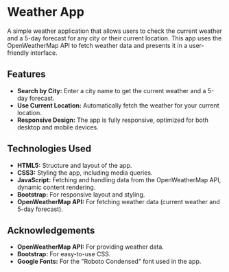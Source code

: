 # Weather App

A simple weather application that allows users to check the current weather and a 5-day forecast for any city or their current location. This app uses the OpenWeatherMap API to fetch weather data and presents it in a user-friendly interface.

## Features

- **Search by City:** Enter a city name to get the current weather and a 5-day forecast.
- **Use Current Location:** Automatically fetch the weather for your current location.
- **Responsive Design:** The app is fully responsive, optimized for both desktop and mobile devices.

## Technologies Used

- **HTML5:** Structure and layout of the app.
- **CSS3:** Styling the app, including media queries.
- **JavaScript:** Fetching and handling data from the OpenWeatherMap API, dynamic content rendering.
- **Bootstrap:** For responsive layout and styling.
- **OpenWeatherMap API:** For fetching weather data (current weather and 5-day forecast).

## Acknowledgements

- **OpenWeatherMap API:** For providing weather data.
- **Bootstrap:** For easy-to-use CSS.
- **Google Fonts:** For the "Roboto Condensed" font used in the app.
